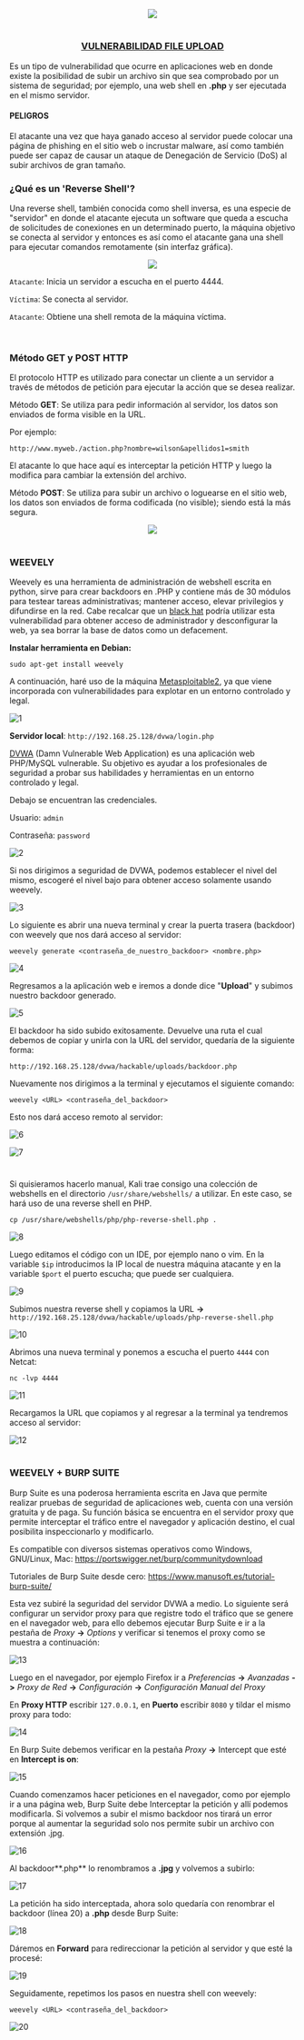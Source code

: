 <p align="center">
  <a href="https://github.com/DenverCoder1/readme-typing-svg"><img src="https://readme-typing-svg.herokuapp.com?font=Fira+Code&pause=1000&color=D1F700&width=430&lines=Explotar+vulnerabilidad+File+Upload"></a>
</p>

<h1 align="center"></h1>

<h3 align="center"><ins>VULNERABILIDAD FILE UPLOAD</ins></h3>

Es un tipo de vulnerabilidad que ocurre en aplicaciones web en donde existe la posibilidad de subir un archivo sin que sea comprobado por un sistema de seguridad; por ejemplo, una web shell en **.php** y ser ejecutada en el mismo servidor.

#### PELIGROS
El atacante una vez que haya ganado acceso al servidor puede colocar una página de phishing en el sitio web o incrustar malware, así como también puede ser capaz de causar un ataque de Denegación de Servicio (DoS) al subir archivos de gran tamaño.

### ¿Qué es un 'Reverse Shell'?

Una reverse shell, también conocida como shell inversa, es una especie de "servidor" en donde el atacante ejecuta un software que queda a escucha de solicitudes de conexiones en un determinado puerto, la máquina objetivo se conecta al servidor y entonces es así como el atacante gana una shell para ejecutar comandos remotamente (sin interfaz gráfica).

<p align="center">
  <img src="https://github.com/R3LI4NT/articulos/blob/main/Pentesting/WEB/img/reverse_shell.png">
</p>

`Atacante`: Inicia un servidor a escucha en el puerto 4444.

`Víctima`: Se conecta al servidor.

`Atacante`: Obtiene una shell remota de la máquina víctima.

</br>

### Método GET y POST HTTP

El protocolo HTTP es utilizado para conectar un cliente a un servidor a través de métodos de petición para ejecutar la acción que se desea realizar. 

Método **GET**: Se utiliza para pedir información al servidor, los datos son enviados de forma visible en la URL.

Por ejemplo:
```
http://www.myweb./action.php?nombre=wilson&apellidos1=smith
```

El atacante lo que hace aquí es interceptar la petición HTTP y luego la modifica para cambiar la extensión del archivo.

Método **POST**: Se utiliza para subir un archivo o loguearse en el sitio web, los datos son enviados de forma codificada (no visible); siendo está la más segura.

<p align="center">
  <img src="https://github.com/R3LI4NT/articulos/blob/main/Pentesting/WEB/img/solicitudesHTTP.png">
</p>

<h1 align="center"></h1>

### WEEVELY

Weevely es una herramienta de administración de webshell escrita en python, sirve para crear backdoors en .PHP y contiene más de 30 módulos para testear tareas administrativas; mantener acceso, elevar privilegios y difundirse en la red. Cabe recalcar que un <a href="https://www.iberianpress.es/noticia/que-es-un-black-hat-hacker/16939">black hat</a> podría utilizar esta vulnerabilidad para obtener acceso de administrador y desconfigurar la web, ya sea borrar la base de datos como un defacement.

**Instalar herramienta en Debian:**
```
sudo apt-get install weevely
```

A continuación, haré uso de la máquina <a href="https://github.com/R3LI4NT/ctf-retos/blob/main/1-%20Maquinas-Easy/Metasploitable_2.md">Metasploitable2</a>, ya que viene incorporada con vulnerabilidades para explotar en un entorno controlado y legal.

![1](https://user-images.githubusercontent.com/75953873/185830982-5503ea26-6de1-4f70-bc04-302307fc9cf8.png)

**Servidor local**: `http://192.168.25.128/dvwa/login.php`

<a href="https://github.com/digininja/DVWA">DVWA</a> (Damn Vulnerable Web Application) es una aplicación web PHP/MySQL vulnerable. Su objetivo es ayudar a los profesionales de seguridad a probar sus habilidades y herramientas en un entorno controlado y legal.

Debajo se encuentran las credenciales.

Usuario: `admin`

Contraseña: `password`

![2](https://user-images.githubusercontent.com/75953873/185831672-11c95a51-51a4-4019-bf77-a0293bad921b.png)

Si nos dirigimos a seguridad de DVWA, podemos establecer el nivel del mismo, escogeré el nivel bajo para obtener acceso solamente usando weevely.

![3](https://user-images.githubusercontent.com/75953873/185831871-43dd7482-0343-4921-8646-e56835108a76.png)

Lo siguiente es abrir una nueva terminal y crear la puerta trasera (backdoor) con weevely que nos dará acceso al servidor:
```
weevely generate <contraseña_de_nuestro_backdoor> <nombre.php>
```
![4](https://user-images.githubusercontent.com/75953873/185832246-1a337577-47dc-4c88-9cb8-590cd3773615.png)

Regresamos a la aplicación web e iremos a donde dice "**Upload**" y subimos nuestro backdoor generado.

![5](https://user-images.githubusercontent.com/75953873/185832425-20a9d4a2-0481-4e51-a222-e498a7c0c254.png)

El backdoor ha sido subido exitosamente. Devuelve una ruta el cual debemos de copiar y unirla con la URL del servidor, quedaría de la siguiente forma:
```
http://192.168.25.128/dvwa/hackable/uploads/backdoor.php
```

Nuevamente nos dirigimos a la terminal y ejecutamos el siguiente comando:
```
weevely <URL> <contraseña_del_backdoor>
```

Esto nos dará acceso remoto al servidor:

![6](https://user-images.githubusercontent.com/75953873/185832992-e034ee48-7036-4747-a940-2f8ae6c1e433.png)

![7](https://user-images.githubusercontent.com/75953873/185832997-897a0ccf-fc88-4727-9943-0195a9a8d8eb.png)

<h1 align="center"></h1>

Si quisieramos hacerlo manual, Kali trae consigo una colección de webshells en el directorio `/usr/share/webshells/` a utilizar. En este caso, se hará uso de una reverse shell en PHP.
```
cp /usr/share/webshells/php/php-reverse-shell.php .
```
![8](https://user-images.githubusercontent.com/75953873/186302330-17ca1fee-5286-476b-9192-68080d15413a.png)

Luego editamos el código con un IDE, por ejemplo nano o vim. En la variable `$ip` introducimos la IP local de nuestra máquina atacante y en la variable `$port` el puerto escucha; que puede ser cualquiera.

![9](https://user-images.githubusercontent.com/75953873/186302769-eabcb631-fb41-40b1-8d84-66d0901259fd.png)

Subimos nuestra reverse shell y copiamos la URL **->** `http://192.168.25.128/dvwa/hackable/uploads/php-reverse-shell.php`

![10](https://user-images.githubusercontent.com/75953873/186302990-4e6d3612-34c4-4d65-a866-e4ed0cf46792.png)

Abrimos una nueva terminal y ponemos a escucha el puerto `4444` con Netcat:
```
nc -lvp 4444
```
![11](https://user-images.githubusercontent.com/75953873/186303114-5afd9649-58c3-4b2a-b6de-635c841e77ca.png)

Recargamos la URL que copiamos y al regresar a la terminal ya tendremos acceso al servidor:

![12](https://user-images.githubusercontent.com/75953873/186303348-b36578c6-c4ae-4a4b-9a34-13be38e2abc7.png)

<h1 align="center"></h1>

### WEEVELY + BURP SUITE

Burp Suite es una poderosa herramienta escrita en Java que permite realizar pruebas de seguridad de aplicaciones web, cuenta con una versión gratuita y de paga. Su función básica se encuentra en el servidor proxy que permite interceptar el tráfico entre el navegador y aplicación destino, el cual posibilita inspeccionarlo y modificarlo.

Es compatible con diversos sistemas operativos como Windows, GNU/Linux, Mac: https://portswigger.net/burp/communitydownload

Tutoriales de Burp Suite desde cero: https://www.manusoft.es/tutorial-burp-suite/

Esta vez subiré la seguridad del servidor DVWA a medio. Lo siguiente será configurar un servidor proxy para que registre todo el tráfico que se genere en el navegador web, para ello debemos ejecutar Burp Suite e ir a la pestaña de *Proxy* **->** *Options* y verificar si tenemos el proxy como se muestra a continuación:

![13](https://user-images.githubusercontent.com/75953873/186309125-51ad97c3-b823-4825-8bc4-43fb74091e88.png)

Luego en el navegador, por ejemplo Firefox ir a *Preferencias* **->** *Avanzadas* **->** *Proxy de Red* **->** *Configuración* **->** *Configuración Manual del Proxy*

En **Proxy HTTP** escribir `127.0.0.1`, en **Puerto** escribir `8080` y tildar el mismo proxy para todo:

![14](https://user-images.githubusercontent.com/75953873/186309874-aa443078-e385-45dd-bbb0-faca9508e320.png)

En Burp Suite debemos verificar en la pestaña *Proxy* **->** Intercept que esté en **Intercept is on**:

![15](https://user-images.githubusercontent.com/75953873/186309969-a564204b-a5f9-4a65-9e3f-425b3c3e77fa.png)

Cuando comenzamos hacer peticiones en el navegador, como por ejemplo ir a una página web, Burp Suite debe Interceptar la petición y allí podemos modificarla. Si volvemos a subir el mismo backdoor nos tirará un error porque al aumentar la seguridad solo nos permite subir un archivo con extensión .jpg.

![16](https://user-images.githubusercontent.com/75953873/186310292-8f3a483b-1c04-4996-8d74-87aa31ec0d48.png)

Al backdoor**.php** lo renombramos a **.jpg** y volvemos a subirlo:

![17](https://user-images.githubusercontent.com/75953873/186310656-c3b5cd4e-aa59-4c1b-9539-39fbc8bfe923.png)

La petición ha sido interceptada, ahora solo quedaría con renombrar el backdoor (línea 20) a **.php** desde Burp Suite:

![18](https://user-images.githubusercontent.com/75953873/186310857-1e4fec9a-fa33-4969-898f-e0477488bb1e.png)

Dáremos en **Forward** para redireccionar la petición al servidor y que esté la procesé:

![19](https://user-images.githubusercontent.com/75953873/186311160-e58c97e0-6d22-4fdb-a65b-f1b7a751208f.png)

Seguidamente, repetimos los pasos en nuestra shell con weevely:
```
weevely <URL> <contraseña_del_backdoor>
```
![20](https://user-images.githubusercontent.com/75953873/186311550-0138d5e7-1c66-48cd-bfb0-7a4898dc935f.png)

